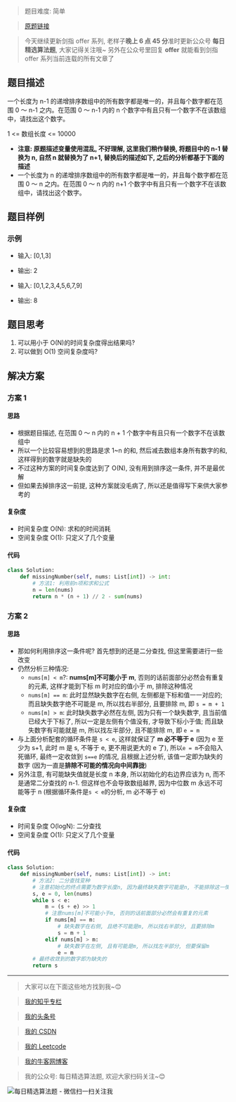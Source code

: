 > 题目难度: 简单

> [原题链接](https://leetcode-cn.com/problems/que-shi-de-shu-zi-lcof/)

> 今天继续更新剑指 offer 系列, 老样子**晚上 6 点 45 分**准时更新公众号 **每日精选算法题**, 大家记得关注哦~ 另外在公众号里回复 **offer** 就能看到剑指 offer 系列当前连载的所有文章了

## 题目描述

一个长度为 n-1 的递增排序数组中的所有数字都是唯一的，并且每个数字都在范围 0 ～ n-1 之内。在范围 0 ～ n-1 内的 n 个数字中有且只有一个数字不在该数组中，请找出这个数字。

1 <= 数组长度 <= 10000

- **注意: 原题描述变量使用混乱, 不好理解, 这里我们稍作替换, 将题目中的 n-1 替换为 n, 自然 n 就替换为了 n+1, 替换后的描述如下, 之后的分析都基于下面的描述**
- 一个长度为 n 的递增排序数组中的所有数字都是唯一的，并且每个数字都在范围 0 ～ n 之内。在范围 0 ～ n 内的 n+1 个数字中有且只有一个数字不在该数组中，请找出这个数字。

## 题目样例

### 示例

- 输入: [0,1,3]
- 输出: 2

- 输入: [0,1,2,3,4,5,6,7,9]
- 输出: 8

## 题目思考

1. 可以用小于 O(N)的时间复杂度得出结果吗?
2. 可以做到 O(1) 空间复杂度吗?

## 解决方案

### 方案 1

#### 思路

- 根据题目描述, 在范围 0 ～ n 内的 n + 1 个数字中有且只有一个数字不在该数组中
- 所以一个比较容易想到的思路是求 1~n 的和, 然后减去数组本身所有数字的和, 这样得到的数字就是缺失的
- 不过这种方案的时间复杂度达到了 O(N), 没有用到排序这一条件, 并不是最优解
- 但如果去掉排序这一前提, 这种方案就没毛病了, 所以还是值得写下来供大家参考的

#### 复杂度

- 时间复杂度 O(N): 求和的时间消耗
- 空间复杂度 O(1): 只定义了几个变量

#### 代码

```python
class Solution:
    def missingNumber(self, nums: List[int]) -> int:
        # 方法1: 利用前n项和求和公式
        n = len(nums)
        return n * (n + 1) // 2 - sum(nums)
```

### 方案 2

#### 思路

- 那如何利用排序这一条件呢? 首先想到的还是二分查找, 但这里需要进行一些改变
- 仍然分析三种情况:
  - `nums[m] < m`?: **nums[m]不可能小于 m**, 否则的话前面部分必然会有重复的元素, 这样才能到下标 m 时对应的值小于 m, 排除这种情况
  - `nums[m] == m`: 此时显然缺失数字在右侧, 左侧都是下标和值一一对应的; 而且缺失数字绝不可能是 m, 所以找右半部分, 且要排除 m, 即 `s = m + 1`
  - `nums[m] > m`: 此时缺失数字必然在左侧, 因为只有一个缺失数字, 且当前值已经大于下标了, 所以一定是左侧有个值没有, 才导致下标小于值; 而且缺失数字有可能就是 m, 所以找左半部分, 且不能排除 m, 即 `e = m`
- 与上面分析配套的循环条件是 `s < e`, 这样就保证了 **m 必不等于 e** (因为 e 至少为 s+1, 此时 m 是 s, 不等于 e, 更不用说更大的 e 了), 所以`e = m`不会陷入死循环, 最终一定收敛到 `s==e` 的情况, 且根据上述分析, 该值一定即为缺失的数字 (因为一直是**排除不可能的情况向中间靠拢**)
- 另外注意, 有可能缺失值就是长度 n 本身, 所以初始化的右边界应该为 n, 而不是通常二分查找的 n-1. 但这样也不会导致数组越界, 因为中位数 m 永远不可能等于 n (根据循环条件是`s < e`的分析, m 必不等于 e)

#### 复杂度

- 时间复杂度 O(logN): 二分查找
- 空间复杂度 O(1): 只定义了几个变量

#### 代码

```python
class Solution:
    def missingNumber(self, nums: List[int]) -> int:
        # 方法2: 二分查找变种
        # 注意初始化的终点需要为数字长度n, 因为最终缺失数字可能是n, 不能排除这一情况
        s, e = 0, len(nums)
        while s < e:
            m = (s + e) >> 1
            # 注意nums[m]不可能小于m, 否则的话前面部分必然会有重复的元素
            if nums[m] == m:
                # 缺失数字在右侧, 且绝不可能是m, 所以找右半部分, 且要排除m
                s = m + 1
            elif nums[m] > m:
                # 缺失数字在左侧, 且有可能是m, 所以找左半部分, 但要保留m
                e = m
        # 最终收敛到的数字即为缺失的
        return s
```

---

> 大家可以在下面这些地方找到我~😊

> [我的知乎专栏](https://zhuanlan.zhihu.com/c_1242508721932464128)

> [我的头条号](https://www.toutiao.com/c/user/1090304683804520/#mid=1671643017345028)

> [我的 CSDN](https://me.csdn.net/zjulyx1993)

> [我的 Leetcode](https://leetcode-cn.com/u/suibianfahui/)

> [我的牛客网博客](https://blog.nowcoder.net/zjulyx)

> 我的公众号: 每日精选算法题, 欢迎大家扫码关注~😊

![每日精选算法题 - 微信扫一扫关注我](https://mmbiz.qpic.cn/mmbiz_jpg/1KjZicMlYPMgZWmoL4eYcs6UcfmvsetDWME2YJyaCp9oT9z3U573FWENBNhyOByxYI0epew6O37hiaOhdh90QeJg/640?wx_fmt=jpeg&tp=webp&wxfrom=5&wx_lazy=1&wx_co=1)
